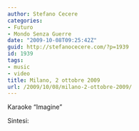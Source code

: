 ```yaml
---
author: Stefano Cecere
categories:
- Futuro
- Mondo Senza Guerre
date: "2009-10-08T09:25:42Z"
guid: http://stefanocecere.com/?p=1939
id: 1939
tags:
- music
- video
title: Milano, 2 ottobre 2009
url: /2009/10/08/milano-2-ottobre-2009/
---
```


Karaoke &#8220;Imagine&#8221;

Sintesi: